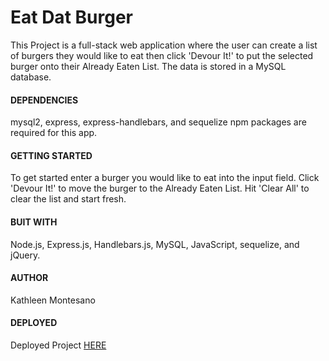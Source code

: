# Eat Dat Burger

This Project is a full-stack web application where the user can create a list of burgers they would like to eat then click 'Devour It!' to put the selected burger onto their Already Eaten List. The data is stored in a MySQL database. 

#### DEPENDENCIES

mysql2, express, express-handlebars, and sequelize npm packages are required for this app.

#### GETTING STARTED

To get started enter a burger you would like to eat into the input field. Click 'Devour It!' to move the burger to the Already Eaten List. Hit 'Clear All' to clear the list and start fresh. 

#### BUIT WITH

Node.js, Express.js, Handlebars.js, MySQL, JavaScript, sequelize, and jQuery.

#### AUTHOR 

Kathleen Montesano

#### DEPLOYED
Deployed Project [HERE](https://thawing-dusk-85754.herokuapp.com)







